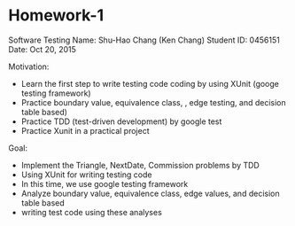 # Homework-1
Software Testing
Name: Shu-Hao Chang (Ken Chang)
Student ID: 0456151
Date: Oct 20, 2015

Motivation:
- Learn the first step to write testing code coding by using XUnit (googe testing framework)
- Practice boundary value, equivalence class, , edge testing, and decision table based)
- Practice TDD (test-driven development) by google test
- Practice Xunit in a practical project

Goal:
- Implement the Triangle, NextDate, Commission problems by TDD
- Using XUnit for writing testing code
- In this time, we use google testing framework
- Analyze boundary value, equivalence class, edge values, and decision table based
- writing test code using these analyses

